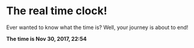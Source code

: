 # The real time clock!

Ever wanted to know what the time is? Well, your journey is about to end!

**The time is Nov 30, 2017, 22:54**